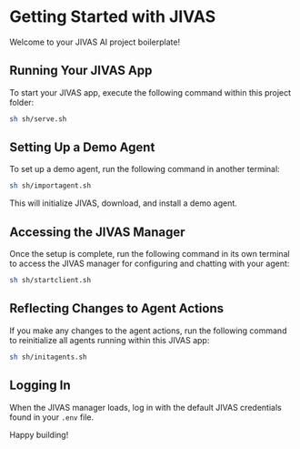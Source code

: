 # Getting Started with JIVAS

Welcome to your JIVAS AI project boilerplate!

## Running Your JIVAS App

To start your JIVAS app, execute the following command within this project folder:

```sh
sh sh/serve.sh
```

## Setting Up a Demo Agent

To set up a demo agent, run the following command in another terminal:

```sh
sh sh/importagent.sh
```

This will initialize JIVAS, download, and install a demo agent.

## Accessing the JIVAS Manager

Once the setup is complete, run the following command in its own terminal to access the JIVAS manager for configuring and chatting with your agent:

```sh
sh sh/startclient.sh
```

## Reflecting Changes to Agent Actions

If you make any changes to the agent actions, run the following command to reinitialize all agents running within this JIVAS app:

```sh
sh sh/initagents.sh
```

## Logging In

When the JIVAS manager loads, log in with the default JIVAS credentials found in your `.env` file.

Happy building!